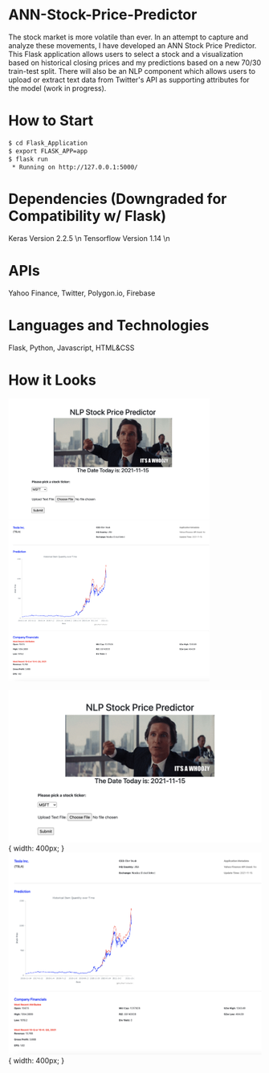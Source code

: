 # ANN-Stock-Price-Predictor

The stock market is more volatile than ever. In an attempt to capture and analyze these movements, I have developed an ANN Stock Price Predictor. This Flask application allows users to select a stock and a visualization based on historical closing prices and my predictions based on a new 70/30 train-test split. There will also be an NLP component which allows users to upload or extract text data from Twitter's API as supporting attributes for the model (work in progress).

# How to Start
```
$ cd Flask_Application
$ export FLASK_APP=app
$ flask run
 * Running on http://127.0.0.1:5000/
```

# Dependencies (Downgraded for Compatibility w/ Flask)

Keras Version 2.2.5 \n
Tensorflow Version 1.14 \n

# APIs

Yahoo Finance, Twitter, Polygon.io, Firebase

# Languages and Technologies

Flask, Python, Javascript, HTML&CSS

# How it Looks
<img src="Images/home.png" alt="home" width="400" />
<img src="Images/results.png" alt="results" width="400" />

![Homepage](Images/home.png) { width: 400px; }
![Results](Images/results.png) { width: 400px; }
